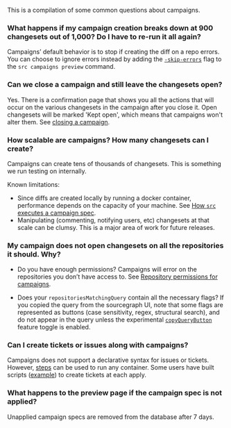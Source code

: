 
This is a compilation of some common questions about campaigns.

### What happens if my campaign creation breaks down at 900 changesets out of 1,000? Do I have to re-run it all again?

Campaigns’ default behavior is to stop if creating the diff on a repo errors. You can choose to ignore errors instead by adding the [`-skip-errors`](../../cli/references/campaigns/preview.md) flag to the `src campaigns preview` command.


### Can we close a campaign and still leave the changesets open?
Yes. There is a confirmation page that shows you all the actions that will occur on the various changesets in the campaign after you close it. Open changesets will be marked 'Kept open', which means that campaigns won't alter them. See [closing a campaign](../how-tos/closing_or_deleting_a_campaign.md#closing-a-campaign).


### How scalable are campaigns? How many changesets can I create?
Campaigns can create tens of thousands of changesets. This is something we run testing on internally.

Known limitations:

- Since diffs are created locally by running a docker container, performance depends on the capacity of your machine. See [How `src` executes a campaign spec](../explanations/how_src_executes_a_campaign_spec.md).
- Manipulating (commenting, notifying users, etc) changesets at that scale can be clumsy. This is a major area of work for future releases.

### My campaign does not open changesets on all the repositories it should. Why?

- Do you have enough permissions? Campaigns will error on the repositories you don’t have access to. See [Repository permissions for campaigns](../explanations/permissions_in_campaigns.md).

- Does your `repositoriesMatchingQuery` contain all the necessary flags? If you copied the query from the sourcegraph UI, note that some flags are represented as buttons (case sensitivity, regex, structural search), and do not appear in the query unless the experimental [`copyQueryButton`](https://github.com/sourcegraph/sourcegraph/pull/18317) feature toggle is enabled.



### Can I create tickets or issues along with campaigns?
Campaigns does not support a declarative syntax for issues or tickets.
However, [steps](../references/campaign_spec_yaml_reference.md#steps-run) can be used to run any container. Some users have built scripts ([example](https://github.com/sourcegraph/campaign-examples/tree/master/jira-tickets)) to create tickets at each apply.



### What happens to the preview page if the campaign spec is not applied?
Unapplied campaign specs are removed from the database after 7 days.
